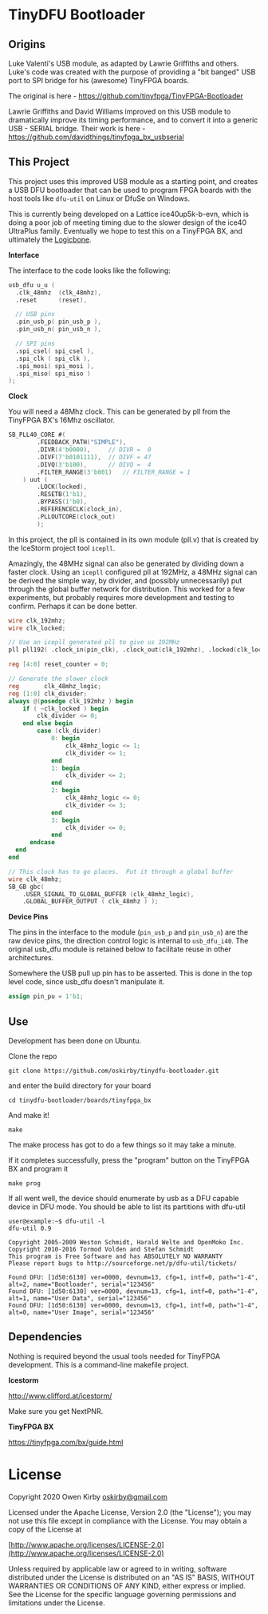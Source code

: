 # TinyDFU Bootloader

## Origins

Luke Valenti's USB module, as adapted by Lawrie Griffiths and others.  Luke's code was created with the purpose of providing a "bit banged" USB port to SPI bridge for his (awesome) TinyFPGA boards.

The original is here - https://github.com/tinyfpga/TinyFPGA-Bootloader

Lawrie Griffiths and David Williams improved on this USB module to dramatically improve its timing performance, and to convert it into a
generic USB - SERIAL bridge. Their work is here - https://github.com/davidthings/tinyfpga_bx_usbserial

## This Project

This project uses this improved USB module as a starting point, and creates a USB DFU bootloader that can be used to program FPGA boards with
the host tools like `dfu-util` on Linux or DfuSe on Windows.

This is currently being developed on a Lattice ice40up5k-b-evn, which is doing a poor job of meeting timing due to the slower design of the
ice40 UltraPlus family. Eventually we hope to test this on a TinyFPGA BX, and ultimately the [Logicbone](http://github.com/oskirby/logicbone).

**Interface**

The interface to the code looks like the following:

``` verilog
usb_dfu u_u (
  .clk_48mhz  (clk_48mhz),
  .reset      (reset),

  // USB pins
  .pin_usb_p( pin_usb_p ),
  .pin_usb_n( pin_usb_n ),

  // SPI pins
  .spi_csel( spi_csel ),
  .spi_clk ( spi_clk ),
  .spi_mosi( spi_mosi ),
  .spi_miso( spi_miso )
);
```

**Clock**

You will need a 48Mhz clock.  This can be generated by pll from the TinyFPGA BX's 16Mhz oscillator.

``` verilog
SB_PLL40_CORE #(
		.FEEDBACK_PATH("SIMPLE"),
		.DIVR(4'b0000),		// DIVR =  0
		.DIVF(7'b0101111),	// DIVF = 47
		.DIVQ(3'b100),		// DIVQ =  4
		.FILTER_RANGE(3'b001)	// FILTER_RANGE = 1
	) uut (
		.LOCK(locked),
		.RESETB(1'b1),
		.BYPASS(1'b0),
		.REFERENCECLK(clock_in),
		.PLLOUTCORE(clock_out)
		);
```

In this project, the pll is contained in its own module (pll.v) that is created by the IceStorm project tool `icepll`.

Amazingly, the 48MHz signal can also be generated by dividing down a faster clock.  Using an `icepll` configured pll at 192MHz, a 48MHz signal can be derived the simple way, by divider, and (possibly unnecessarily) put through the global buffer network for distribution.  This worked for a few experiments, but probably requires more development and testing to confirm.  Perhaps it can be done better.

``` verilog
wire clk_192mhz;
wire clk_locked;

// Use an icepll generated pll to give us 192MHz
pll pll192( .clock_in(pin_clk), .clock_out(clk_192mhz), .locked(clk_locked) );

reg [4:0] reset_counter = 0;

// Generate the slower clock
reg       clk_48mhz_logic;
reg [1:0] clk_divider;
always @(posedge clk_192mhz ) begin
    if ( ~clk_locked ) begin
        clk_divider <= 0;
    end else begin
        case (clk_divider)
            0: begin
                clk_48mhz_logic <= 1;
                clk_divider <= 1;
            end
            1: begin
                clk_divider <= 2;
            end
            2: begin
                clk_48mhz_logic <= 0;
                clk_divider <= 3;
            end
            3: begin
                clk_divider <= 0;
            end
      endcase
  end
end

// This clock has to go places.  Put it through a global buffer
wire clk_48mhz;
SB_GB gbc(
    .USER_SIGNAL_TO_GLOBAL_BUFFER (clk_48mhz_logic),
    .GLOBAL_BUFFER_OUTPUT ( clk_48mhz ) );
```

**Device Pins**

The pins in the interface to the module (`pin_usb_p` and `pin_usb_n`) are the raw device pins, the direction control logic is internal to `usb_dfu_i40`.  The original usb_dfu module is retained below to facilitate reuse in other architectures.

Somewhere the USB pull up pin has to be asserted.  This is done in the top level code, since usb_dfu doesn't manipulate it.

``` verilog
assign pin_pu = 1'b1;
```
## Use

Development has been done on Ubuntu.

Clone the repo

```
git clone https://github.com/oskirby/tinydfu-bootloader.git
```

and enter the build directory for your board

`cd tinydfu-bootloader/boards/tinyfpga_bx`

And make it!

`make`

The make process has got to do a few things so it may take a minute.

If it completes successfully, press the "program" button on the TinyFPGA BX and program it

`make prog`

If all went well, the device should enumerate by usb as a DFU capable device in DFU mode. You should be able to list its partitions with dfu-util

```
user@example:~$ dfu-util -l
dfu-util 0.9

Copyright 2005-2009 Weston Schmidt, Harald Welte and OpenMoko Inc.
Copyright 2010-2016 Tormod Volden and Stefan Schmidt
This program is Free Software and has ABSOLUTELY NO WARRANTY
Please report bugs to http://sourceforge.net/p/dfu-util/tickets/

Found DFU: [1d50:6130] ver=0000, devnum=13, cfg=1, intf=0, path="1-4", alt=2, name="Bootloader", serial="123456"
Found DFU: [1d50:6130] ver=0000, devnum=13, cfg=1, intf=0, path="1-4", alt=1, name="User Data", serial="123456"
Found DFU: [1d50:6130] ver=0000, devnum=13, cfg=1, intf=0, path="1-4", alt=0, name="User Image", serial="123456"
```

## Dependencies

Nothing is required beyond the usual tools needed for TinyFPGA development.  This is a command-line makefile project.

**Icestorm**

http://www.clifford.at/icestorm/

Make sure you get NextPNR.

**TinyFPGA BX**

https://tinyfpga.com/bx/guide.html

# License
Copyright 2020 Owen Kirby <oskirby@gmail.com>

Licensed under the Apache License, Version 2.0 (the "License");
you may not use this file except in compliance with the License.
You may obtain a copy of the License at

[http://www.apache.org/licenses/LICENSE-2.0](http://www.apache.org/licenses/LICENSE-2.0)

Unless required by applicable law or agreed to in writing, software
distributed under the License is distributed on an "AS IS" BASIS,
WITHOUT WARRANTIES OR CONDITIONS OF ANY KIND, either express or implied.
See the License for the specific language governing permissions and
limitations under the License.
